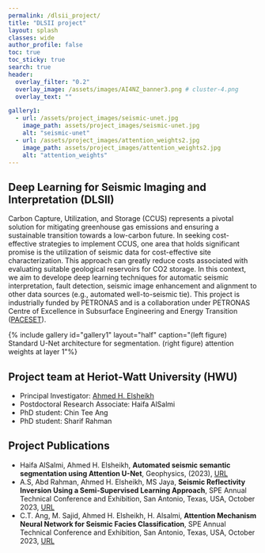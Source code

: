 ```yaml
---
permalink: /dlsii_project/
title: "DLSII project"
layout: splash
classes: wide
author_profile: false
toc: true
toc_sticky: true
search: true
header:
  overlay_filter: "0.2"
  overlay_image: /assets/images/AI4NZ_banner3.png # cluster-4.png
  overlay_text: ""

gallery1:
  - url: /assets/project_images/seismic-unet.jpg
    image_path: assets/project_images/seismic-unet.jpg
    alt: "seismic-unet"
  - url: /assets/project_images/attention_weights2.jpg
    image_path: assets/project_images/attention_weights2.jpg
    alt: "attention_weights"
---
```

## Deep Learning for Seismic Imaging and Interpretation (DLSII)
Carbon Capture, Utilization, and Storage (CCUS) represents a pivotal solution for mitigating greenhouse gas emissions and ensuring a sustainable transition towards a low-carbon future. In seeking cost-effective strategies to implement CCUS, one area that holds significant promise is the utilization of seismic data for cost-effective site characterization. This approach can greatly reduce costs associated with evaluating suitable geological reservoirs for CO2 storage. In this context, we aim to develope deep learning techniques for automatic seismic interpretation, fault detection, seismic image enhancement and alignment to other data sources (e.g., automated well-to-seismic tie). This project is industrially funded by PETRONAS and is a collaboration under PETRONAS Centre of Excellence in Subsurface Engineering and Energy Transition ([PACESET](https://www.hw.ac.uk/news/articles/2021/setting-the-pace-for-sustainable-energy.htm)).

{% include gallery id="gallery1" layout="half" caption="(left figure) Standard U-Net architecture for segmentation. (right figure) attention weights at layer 1"%}

## Project team at Heriot-Watt University (HWU)
- Principal Investigator: [Ahmed H. Elsheikh](https://researchportal.hw.ac.uk/en/persons/ahmed-h-elsheikh)
- Postdoctoral Research Associate: Haifa AlSalmi
- PhD student: Chin Tee Ang
- PhD student: Sharif Rahman

## Project Publications
- Haifa AlSalmi, Ahmed H. Elsheikh, **Automated seismic semantic segmentation using Attention U-Net**, Geophysics, (2023), [URL](https://doi.org/10.1190/geo2023-0149.1)
- A.S, Abd Rahman, Ahmed H. Elsheikh, MS Jaya, **Seismic Reflectivity Inversion Using a Semi-Supervised Learning Approach**, SPE Annual Technical Conference and Exhibition, San Antonio, Texas, USA, October 2023, [URL](https://doi.org/10.2118/215019-MS)
- C.T. Ang, M. Sajid, Ahmed H. Elsheikh, H. Alsalmi, **Attention Mechanism Neural Network for Seismic Facies Classification**, SPE Annual Technical Conference and Exhibition, San Antonio, Texas, USA, October 2023, [URL](https://doi.org/10.2118/215099-MS)
